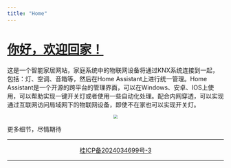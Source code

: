 ```yaml
---
title: "Home"
---
```


# [你好，欢迎回家！]()

这是一个智能家居网站，家庭系统中的物联网设备将通过KNX系统连接到一起，包括：灯、空调、音箱等，然后在Home Assistant上进行统一管理。Home Assistant是一个开源的跨平台的管理界面，可以在Windows、安卓、IOS上使用，可以帮助实现一键开关灯或者使用一些自动化处理。配合内网穿透，可以实现通过互联网访问局域网下的物联网设备，即使不在家也可以实现开关灯。

<p align="center">
    <img src="https://cdn.jsdelivr.net/gh/dwgan/PicGo@main/img/202408161810161.jpg" style="zoom: 60%;" />
</p>
更多细节，尽情期待

---
<div class="page__footer-copyright" style="text-align: center;">
  <a href="https://beian.miit.gov.cn" rel="nofollow">桂ICP备2024034699号-3</a>
</div>

---
